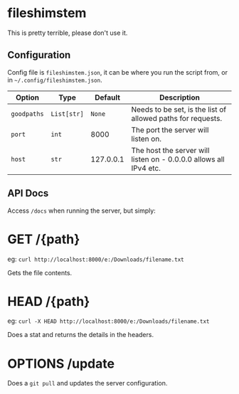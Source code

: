 # fileshimstem

This is pretty terrible, please don't use it.

## Configuration

Config file is `fileshimstem.json`, it can be where you run the script from, or in `~/.config/fileshimstem.json`.

| Option | Type | Default | Description |
| --- |  --- | --- | --- |
| `goodpaths` | `List[str]` | `None` | Needs to be set, is the list of allowed paths for requests. |
| `port` | `int` | 8000 | The port the server will listen on. |
| `host` | `str` | 127.0.0.1 | The host the server will listen on - 0.0.0.0 allows all IPv4 etc. |

## API Docs

Access `/docs` when running the server, but simply:

# GET /{path}

eg: `curl http://localhost:8000/e:/Downloads/filename.txt`

Gets the file contents.

# HEAD /{path} 

eg: `curl -X HEAD http://localhost:8000/e:/Downloads/filename.txt`

Does a stat and returns the details in the headers.

# OPTIONS /update

Does a `git pull` and updates the server configuration.
